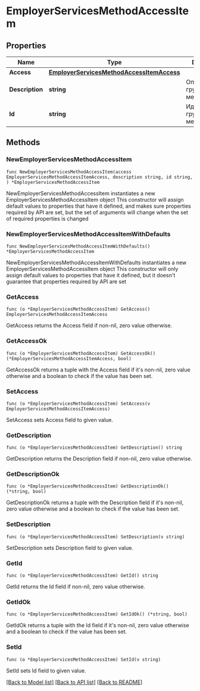# EmployerServicesMethodAccessItem

## Properties

Name | Type | Description | Notes
------------ | ------------- | ------------- | -------------
**Access** | [**EmployerServicesMethodAccessItemAccess**](EmployerServicesMethodAccessItemAccess.md) |  | 
**Description** | **string** | Описание группы методов | 
**Id** | **string** | Идентификатор группы методов | 

## Methods

### NewEmployerServicesMethodAccessItem

`func NewEmployerServicesMethodAccessItem(access EmployerServicesMethodAccessItemAccess, description string, id string, ) *EmployerServicesMethodAccessItem`

NewEmployerServicesMethodAccessItem instantiates a new EmployerServicesMethodAccessItem object
This constructor will assign default values to properties that have it defined,
and makes sure properties required by API are set, but the set of arguments
will change when the set of required properties is changed

### NewEmployerServicesMethodAccessItemWithDefaults

`func NewEmployerServicesMethodAccessItemWithDefaults() *EmployerServicesMethodAccessItem`

NewEmployerServicesMethodAccessItemWithDefaults instantiates a new EmployerServicesMethodAccessItem object
This constructor will only assign default values to properties that have it defined,
but it doesn't guarantee that properties required by API are set

### GetAccess

`func (o *EmployerServicesMethodAccessItem) GetAccess() EmployerServicesMethodAccessItemAccess`

GetAccess returns the Access field if non-nil, zero value otherwise.

### GetAccessOk

`func (o *EmployerServicesMethodAccessItem) GetAccessOk() (*EmployerServicesMethodAccessItemAccess, bool)`

GetAccessOk returns a tuple with the Access field if it's non-nil, zero value otherwise
and a boolean to check if the value has been set.

### SetAccess

`func (o *EmployerServicesMethodAccessItem) SetAccess(v EmployerServicesMethodAccessItemAccess)`

SetAccess sets Access field to given value.


### GetDescription

`func (o *EmployerServicesMethodAccessItem) GetDescription() string`

GetDescription returns the Description field if non-nil, zero value otherwise.

### GetDescriptionOk

`func (o *EmployerServicesMethodAccessItem) GetDescriptionOk() (*string, bool)`

GetDescriptionOk returns a tuple with the Description field if it's non-nil, zero value otherwise
and a boolean to check if the value has been set.

### SetDescription

`func (o *EmployerServicesMethodAccessItem) SetDescription(v string)`

SetDescription sets Description field to given value.


### GetId

`func (o *EmployerServicesMethodAccessItem) GetId() string`

GetId returns the Id field if non-nil, zero value otherwise.

### GetIdOk

`func (o *EmployerServicesMethodAccessItem) GetIdOk() (*string, bool)`

GetIdOk returns a tuple with the Id field if it's non-nil, zero value otherwise
and a boolean to check if the value has been set.

### SetId

`func (o *EmployerServicesMethodAccessItem) SetId(v string)`

SetId sets Id field to given value.



[[Back to Model list]](../README.md#documentation-for-models) [[Back to API list]](../README.md#documentation-for-api-endpoints) [[Back to README]](../README.md)


